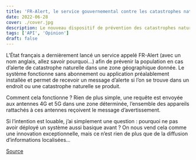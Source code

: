 ```yaml
---
title: 'FR-Alert, le service gouvernemental contre les catastrophes naturelles'
date: 2022-06-28
cover: ./cover.jpg
description: Le nouveau dispositif de prévention des catastrophes naturelles en France n'est pas si impressionnant.
tags: ['API', 'Opinion']
draft: false
---
```


L’État français a dernièrement lancé un service appelé FR-Alert (avec un nom anglais, allez savoir pourquoi…) afin de prévenir la population en cas d’alerte de catastrophe naturelle dans une zone géographique donnée. Le système fonctionne sans abonnement ou application préalablement installée et permet de recevoir un message d’alerte si l’on se trouve dans un endroit ou une catastrophe naturelle se produit.

Comment cela fonctionne ? Rien de plus simple, une requête est envoyée aux antennes 4G et 5G dans une zone déterminée, l’ensemble des appareils rattachés à ces antennes reçoivent le message d’avertissement.

Si l’intention est louable, j’ai simplement une question : pourquoi ne pas avoir déployé un système aussi basique avant ? On nous vend cela comme une innovation exceptionnelle, mais ce n’est rien de plus que de la diffusion d’informations localisées…

[Source](https://www.futura-sciences.com/tech/actualites/smartphone-fonctionne-fr-alert-service-urgence-mobile-99186/)